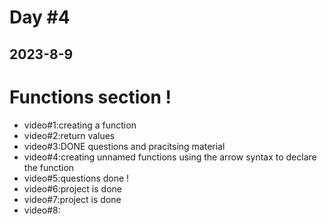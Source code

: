 
# Day #4
## 2023-8-9

# Functions section !
- video#1:creating a function
- video#2:return values
- video#3:DONE questions and pracitsing material
- video#4:creating unnamed functions using the arrow syntax to declare the function
- video#5:questions done !
- video#6:project is done
- video#7:project is done
- video#8:
